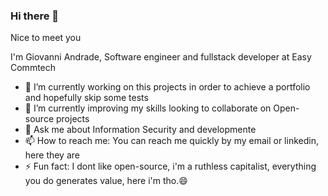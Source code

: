### Hi there 👋

Nice to meet you

I'm Giovanni Andrade, Software engineer and fullstack developer at Easy Commtech

- 🔭 I’m currently working on this projects in order to achieve a portfolio and hopefully skip some tests
- 🌱 I’m currently improving my skills looking to collaborate on Open-source projects
- 💬 Ask me about Information Security and developmente
- 📫 How to reach me: You can reach me quickly by my email or linkedin, here they are
- ⚡ Fun fact: I dont like open-source, i'm a ruthless capitalist, everything you do generates value, here i'm tho.😄

<!--
**alumniGiovanni/alumniGiovanni** is a ✨ _special_ ✨ repository because its `README.md` (this file) appears on your GitHub profile.

Here are some ideas to get you started:

- 🔭 I’m currently working on ...
- 🌱 I’m currently learning ...
- 👯 I’m looking to collaborate on ...
- 🤔 I’m looking for help with ...
- 💬 Ask me about ...
- 📫 How to reach me: ...
- 😄 Pronouns: ...
- ⚡ Fun fact: ...
-->
